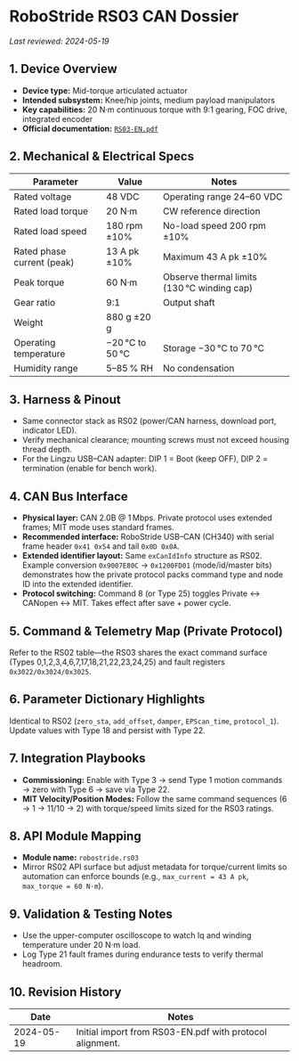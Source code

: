# RoboStride RS03 CAN Dossier

*Last reviewed: 2024-05-19*

## 1. Device Overview
- **Device type:** Mid-torque articulated actuator
- **Intended subsystem:** Knee/hip joints, medium payload manipulators
- **Key capabilities:** 20 N·m continuous torque with 9:1 gearing, FOC drive, integrated encoder
- **Official documentation:** [`RS03-EN.pdf`](./RS03-EN.pdf)

## 2. Mechanical & Electrical Specs
| Parameter | Value | Notes |
|-----------|-------|-------|
| Rated voltage | 48 VDC | Operating range 24–60 VDC |
| Rated load torque | 20 N·m | CW reference direction |
| Rated load speed | 180 rpm ±10% | No-load speed 200 rpm ±10% |
| Rated phase current (peak) | 13 A pk ±10% | Maximum 43 A pk ±10% |
| Peak torque | 60 N·m | Observe thermal limits (130 °C winding cap) |
| Gear ratio | 9:1 | Output shaft |
| Weight | 880 g ±20 g | |
| Operating temperature | −20 °C to 50 °C | Storage −30 °C to 70 °C |
| Humidity range | 5–85 % RH | No condensation |

## 3. Harness & Pinout
- Same connector stack as RS02 (power/CAN harness, download port, indicator LED).
- Verify mechanical clearance; mounting screws must not exceed housing thread depth.
- For the Lingzu USB–CAN adapter: DIP 1 = Boot (keep OFF), DIP 2 = termination (enable for
  bench work).

## 4. CAN Bus Interface
- **Physical layer:** CAN 2.0B @ 1 Mbps. Private protocol uses extended frames; MIT mode uses
  standard frames.
- **Recommended interface:** RoboStride USB–CAN (CH340) with serial frame header `0x41 0x54`
  and tail `0x0D 0x0A`.
- **Extended identifier layout:** Same `exCanIdInfo` structure as RS02. Example conversion
  `0x9007E80C` → `0x1200FD01` (mode/id/master bits) demonstrates how the private protocol packs
  command type and node ID into the extended identifier.
- **Protocol switching:** Command 8 (or Type 25) toggles Private ↔ CANopen ↔ MIT. Takes effect
  after save + power cycle.

## 5. Command & Telemetry Map (Private Protocol)
Refer to the RS02 table—the RS03 shares the exact command surface (Types 0,1,2,3,4,6,7,17,18,21,22,23,24,25) and fault registers `0x3022/0x3024/0x3025`.

## 6. Parameter Dictionary Highlights
Identical to RS02 (`zero_sta`, `add_offset`, `damper`, `EPScan_time`, `protocol_1`). Update
values with Type 18 and persist with Type 22.

## 7. Integration Playbooks
- **Commissioning:** Enable with Type 3 → send Type 1 motion commands → zero with Type 6 → save
  via Type 22.
- **MIT Velocity/Position Modes:** Follow the same command sequences (6 → 1 → 11/10 → 2) with
  torque/speed limits sized for the RS03 ratings.

## 8. API Module Mapping
- **Module name:** `robostride.rs03`
- Mirror RS02 API surface but adjust metadata for torque/current limits so automation can enforce
  bounds (e.g., `max_current = 43 A pk`, `max_torque = 60 N·m`).

## 9. Validation & Testing Notes
- Use the upper-computer oscilloscope to watch Iq and winding temperature under 20 N·m load.
- Log Type 21 fault frames during endurance tests to verify thermal headroom.

## 10. Revision History
| Date | Notes |
|------|-------|
| 2024-05-19 | Initial import from RS03-EN.pdf with protocol alignment. |
